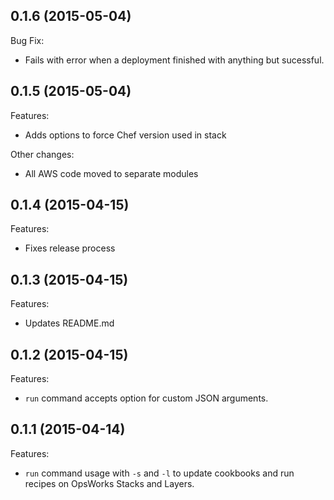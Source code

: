 ## 0.1.6 (2015-05-04)

Bug Fix:

  - Fails with error when a deployment finished with anything but sucessful.

## 0.1.5 (2015-05-04)

Features:

  - Adds options to force Chef version used in stack

Other changes:

  - All AWS code moved to separate modules

## 0.1.4 (2015-04-15)

Features:

  - Fixes release process

## 0.1.3 (2015-04-15)

Features:

  - Updates README.md

## 0.1.2 (2015-04-15)

Features:

  - `run` command accepts option for custom JSON arguments.

## 0.1.1 (2015-04-14)

Features:

  - `run` command usage with `-s` and `-l` to update cookbooks and run recipes on OpsWorks Stacks and Layers.
